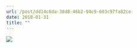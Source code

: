 ```yaml
---
url: /post/dd14c6da-38d8-46b2-94c9-603c97fa82ce
date: 2018-01-31
title: ""
---
```


<img class="img-fluid" img src="/3e0e1bb6275a41f6a239a5d8e34c09b7.jpg" />